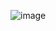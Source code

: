 ![image](https://user-images.githubusercontent.com/16296900/147861247-37e176b3-7c8b-4f63-9a69-71f515722742.png)
